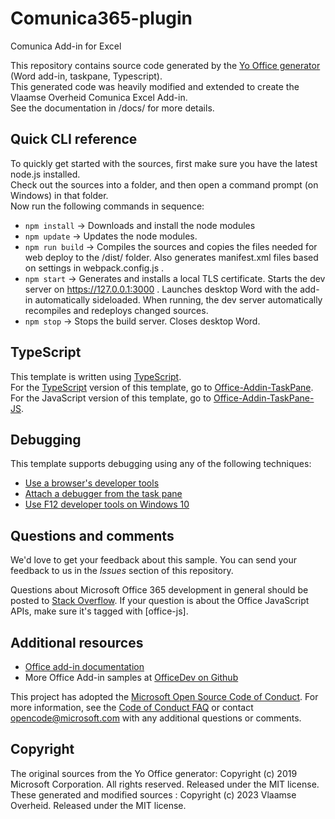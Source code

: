 # Comunica365-plugin
Comunica Add-in for Excel

This repository contains source code generated by the [Yo Office generator](https://github.com/OfficeDev/generator-office) (Word add-in, taskpane, Typescript).  
This generated code was heavily modified and extended to create the Vlaamse Overheid Comunica Excel Add-in.  
See the documentation in /docs/ for more details.

## Quick CLI reference
To quickly get started with the sources, first make sure you have the latest node.js installed.  
Check out the sources into a folder, and then open a command prompt (on Windows) in that folder.  
Now run the following commands in sequence: 
 * `npm install` → Downloads and install the node modules
 * `npm update` → Updates the node modules.
 * `npm run build` → Compiles the sources and copies the files needed for web deploy to the /dist/ folder. Also generates manifest.xml files based on settings in webpack.config.js .
 * `npm start` → Generates and installs a local TLS certificate. Starts the dev server on https://127.0.0.1:3000 . Launches desktop Word with the add-in automatically sideloaded. When running, the dev server automatically recompiles and redeploys changed sources.
 * `npm stop` → Stops the build server. Closes desktop Word.
 

## TypeScript

This template is written using [TypeScript](http://www.typescriptlang.org/).  
For the [TypeScript](http://www.typescriptlang.org/) version of this template, go to [Office-Addin-TaskPane](https://github.com/OfficeDev/Office-Addin-TaskPane).  
For the JavaScript version of this template, go to [Office-Addin-TaskPane-JS](https://github.com/OfficeDev/Office-Addin-TaskPane-JS).

## Debugging

This template supports debugging using any of the following techniques:

- [Use a browser's developer tools](https://docs.microsoft.com/office/dev/add-ins/testing/debug-add-ins-in-office-online)
- [Attach a debugger from the task pane](https://docs.microsoft.com/office/dev/add-ins/testing/attach-debugger-from-task-pane)
- [Use F12 developer tools on Windows 10](https://docs.microsoft.com/office/dev/add-ins/testing/debug-add-ins-using-f12-developer-tools-on-windows-10)

## Questions and comments

We'd love to get your feedback about this sample. You can send your feedback to us in the *Issues* section of this repository.

Questions about Microsoft Office 365 development in general should be posted to [Stack Overflow](http://stackoverflow.com/questions/tagged/office-js+API).  If your question is about the Office JavaScript APIs, make sure it's tagged with  [office-js].

## Additional resources

* [Office add-in documentation](https://docs.microsoft.com/office/dev/add-ins/overview/office-add-ins)
* More Office Add-in samples at [OfficeDev on Github](https://github.com/officedev)

This project has adopted the [Microsoft Open Source Code of Conduct](https://opensource.microsoft.com/codeofconduct/). For more information, see the [Code of Conduct FAQ](https://opensource.microsoft.com/codeofconduct/faq/) or contact [opencode@microsoft.com](mailto:opencode@microsoft.com) with any additional questions or comments.

## Copyright

The original sources from the Yo Office generator: Copyright (c) 2019 Microsoft Corporation. All rights reserved. Released under the MIT license.
These generated and modified sources : Copyright (c) 2023 Vlaamse Overheid. Released under the MIT license.
